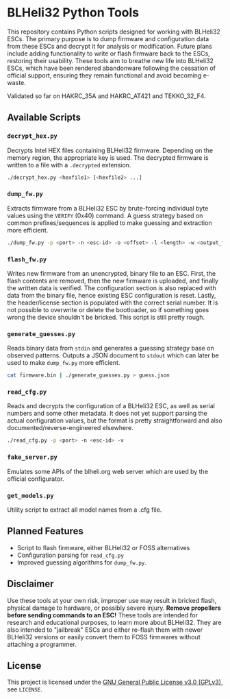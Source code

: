 # BLHeli32 Python Tools

This repository contains Python scripts designed for working with BLHeli32
ESCs. The primary purpose is to dump firmware and configuration data from these
ESCs and decrypt it for analysis or modification. Future plans include adding
functionality to write or flash firmware back to the ESCs, restoring their
usability. These tools aim to breathe new life into BLHeli32 ESCs, which have
been rendered abandonware following the cessation of official support, ensuring
they remain functional and avoid becoming e-waste.

Validated so far on HAKRC_35A and HAKRC_AT421 and TEKKO_32_F4.

## Available Scripts

### `decrypt_hex.py`
Decrypts Intel HEX files containing BLHeli32 firmware.
Depending on the memory region, the appropriate key is used.
The decrypted firmware is written to a file with a `.decrypted` extension.

```bash
./decrypt_hex.py <hexfile1> [<hexfile2> ...]
```

### `dump_fw.py`
Extracts firmware from a BLHeli32 ESC by brute-forcing individual byte values using the `VERIFY` (0x40) command.
A guess strategy based on common prefixes/sequences is applied to make guessing and extraction more efficient.
```bash
./dump_fw.py -p <port> -n <esc-id> -o <offset> -l <length> -w <output_file>
```


### `flash_fw.py`
Writes new firmware from an unencrypted, binary file to an ESC. First, the flash contents are removed, then
the new firmware is uploaded, and finally the written data is verified. The configuration section is also replaced
with data from the binary file, hence existing ESC configuration is reset. Lastly, the header/license section is
populated with the correct serial number. It is not possible to overwrite or delete the bootloader, so if something
goes wrong the device shouldn't be bricked. This script is still pretty rough.


### `generate_guesses.py`
Reads binary data from `stdin` and generates a guessing strategy base on observed patterns.
Outputs a JSON document to `stdout` which can later be used to make `dump_fw.py` more efficient.
```bash
cat firmware.bin | ./generate_guesses.py > guess.json
```

### `read_cfg.py`
Reads and decrypts the configuration of a BLHeli32 ESC, as well as serial numbers and some other metadata.
It does not yet support parsing the actual configuration values, but the format is pretty straightforward
and also documented/reverse-engineered elsewhere.
```bash
./read_cfg.py -p <port> -n <esc-id> -v
```


### `fake_server.py`
Emulates some APIs of the blheli.org web server which are used by the official configurator.


### `get_models.py`
Utility script to extract all model names from a .cfg file.


## Planned Features
- Script to flash firmware, either BLHeli32 or FOSS alternatives
- Configuration parsing for `read_cfg.py`
- Improved guessing algorithms for `dump_fw.py`.

## Disclaimer
Use these tools at your own risk, improper use may result in bricked flash,
physical damage to hardware, or possibly severe injury. **Remove propellers
before sending commands to an ESC!** These tools are intended for research and
educational purposes, to learn more about BLHeli32. They are also intended to
"jailbreak" ESCs and either re-flash them with newer BLHeli32 versions or
easily convert them to FOSS firmwares without attaching a programmer.

## License
This project is licensed under the [GNU General Public License v3.0 (GPLv3)](https://www.gnu.org/licenses/gpl-3.0.html), see `LICENSE`. 
